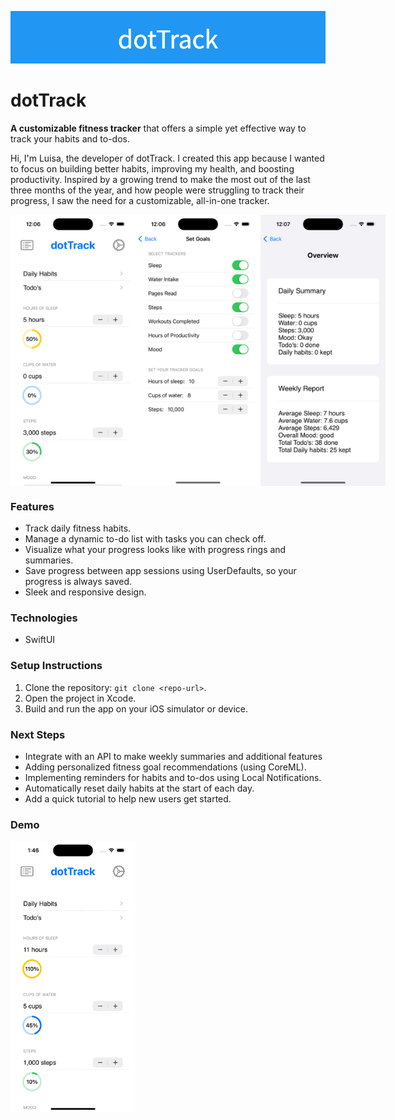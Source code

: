 ![dotTrack](assets/dotTrack.png)
# dotTrack
**A customizable fitness tracker** that offers a simple yet effective way to track your habits and to-dos.

Hi, I'm Luisa, the developer of dotTrack. I created this app because I wanted to focus on building better habits, improving my health, and boosting productivity. Inspired by a growing trend to make the most out of the last three months of the year, and how people were struggling to track their progress, I saw the need for a customizable, all-in-one tracker.

<div style="display: flex; justify-content: space-around;">
  <img src="assets/dotTrackMain.png" alt="Main Screen" width="200"/>
  <img src="assets/dotTrackSettings.png" alt="Settings Screen" width="200"/>
  <img src="assets/dotTrackSummary.png" alt="Summary Screen" width="200"/>
</div>

### Features
- Track daily fitness habits.
- Manage a dynamic to-do list with tasks you can check off.
- Visualize what your progress looks like with progress rings and summaries.
- Save progress between app sessions using UserDefaults, so your progress is always saved.
- Sleek and responsive design.

### Technologies
- SwiftUI

### Setup Instructions
1. Clone the repository: `git clone <repo-url>`.
2. Open the project in Xcode.
3. Build and run the app on your iOS simulator or device.

### Next Steps
- Integrate with an API to make weekly summaries and additional features
- Adding personalized fitness goal recommendations (using CoreML).
- Implementing reminders for habits and to-dos using Local Notifications.
- Automatically reset daily habits at the start of each day.
- Add a quick tutorial to help new users get started.

### Demo
<img src="assets/dotTrackDemo.gif" alt="Demo" width="200"/>



